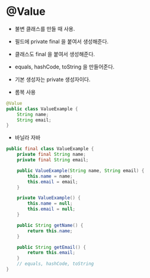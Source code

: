 # @Value

- 불변 클래스를 만들 때 사용.
- 필드에 private final 을 붙여서 생성해준다.
- 클래스도 final 을 붙여서 생성해준다.
- equals, hashCode, toString 을 만들어준다.
- 기본 생성자는 private 생성자이다.

- 롬복 사용

```java
@Value
public class ValueExample {
    String name;
    String email;
}
```

- 바닐라 자바

```java
public final class ValueExample {
    private final String name;
    private final String email;

    public ValueExample(String name, String email) {
        this.name = name;
        this.email = email;
    }

    private ValueExample() {
        this.name = null;
        this.email = null;
    }

    public String getName() {
        return this.name;
    }

    public String getEmail() {
        return this.email;
    }
    // equals, hashCode, toString
}
```
